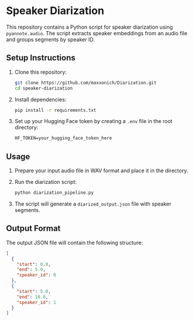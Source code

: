 # Speaker Diarization

This repository contains a Python script for speaker diarization using `pyannote.audio`. The script extracts speaker embeddings from an audio file and groups segments by speaker ID.

## Setup Instructions

1. Clone this repository:
    ```bash
    git clone https://github.com/maxxonich/Diarization.git
    cd speaker-diarization
    ```

2. Install dependencies:
    ```bash
    pip install -r requirements.txt
    ```

3. Set up your Hugging Face token by creating a `.env` file in the root directory:
    ```txt
    HF_TOKEN=your_hugging_face_token_here
    ```

## Usage

1. Prepare your input audio file in WAV format and place it in the directory.
   
2. Run the diarization script:
    ```bash
    python diarization_pipeline.py
    ```

3. The script will generate a `diarized_output.json` file with speaker segments.

## Output Format

The output JSON file will contain the following structure:
```json
[
  {
    "start": 0.0,
    "end": 5.0,
    "speaker_id": 0
  },
  {
    "start": 5.0,
    "end": 10.0,
    "speaker_id": 1
  }
]
